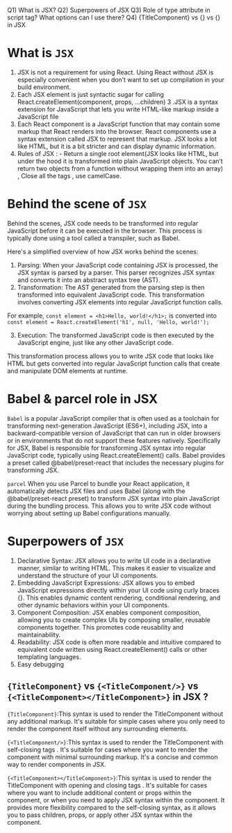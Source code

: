 Q1) What is JSX?
Q2) Superpowers of JSX
Q3) Role of type attribute in script tag? What options can I use there?
Q4) {TitleComponent} vs {<TitleComponent/>} vs {<TitleComponent></TitleComponent>} in JSX


# What is `JSX`
1. JSX is not a requirement for using React. Using React without JSX is especially convenient when you don’t want to set up compilation in your build environment.
2. Each JSX element is just syntactic sugar for calling React.createElement(component, props, ...children)
3 .JSX is a syntax extension for JavaScript that lets you write HTML-like markup inside a JavaScript file
4. Each React component is a JavaScript function that may contain some markup that React renders into the browser. React components use a syntax extension called JSX to represent that markup. JSX looks a lot like HTML, but it is a bit stricter and can display dynamic information.
5. Rules of JSX : - Return a single root element(JSX looks like HTML, but under the hood it is transformed into plain JavaScript objects. You can’t return two objects from a function without wrapping them into an array) , Close all the tags , use camelCase.

# Behind the scene of `JSX`
Behind the scenes, JSX code needs to be transformed into regular JavaScript before it can be executed in the browser. This process is typically done using a tool called a transpiler, such as Babel.

Here's a simplified overview of how JSX works behind the scenes:
1. Parsing: When your JavaScript code containing JSX is processed, the JSX syntax is parsed by a parser. This parser recognizes JSX syntax and converts it into an abstract syntax tree (AST).
2. Transformation: The AST generated from the parsing step is then transformed into equivalent JavaScript code. This transformation involves converting JSX elements into regular JavaScript function calls.

For example, ```const element = <h1>Hello, world!</h1>;``` is converted into ```const element = React.createElement('h1', null, 'Hello, world!');```


3. Execution: The transformed JavaScript code is then executed by the JavaScript engine, just like any other JavaScript code.

This transformation process allows you to write JSX code that looks like HTML but gets converted into regular JavaScript function calls that create and manipulate DOM elements at runtime.

# Babel & parcel role in JSX
`Babel` is a popular JavaScript compiler that is often used as a toolchain for transforming next-generation JavaScript (ES6+), including JSX, into a backward-compatible version of JavaScript that can run in older browsers or in environments that do not support these features natively.
Specifically for JSX, Babel is responsible for transforming JSX syntax into regular JavaScript code, typically using React.createElement() calls. Babel provides a preset called @babel/preset-react that includes the necessary plugins for transforming JSX.

`parcel` When you use Parcel to bundle your React application, it automatically detects JSX files and uses Babel (along with the @babel/preset-react preset) to transform JSX syntax into plain JavaScript during the bundling process. This allows you to write JSX code without worrying about setting up Babel configurations manually.

#  Superpowers of `JSX`
1. Declarative Syntax: JSX allows you to write UI code in a declarative manner, similar to writing HTML. This makes it easier to visualize and understand the structure of your UI components.
2. Embedding JavaScript Expressions: JSX allows you to embed JavaScript expressions directly within your UI code using curly braces {}. This enables dynamic content rendering, conditional rendering, and other dynamic behaviors within your UI components.
3. Component Composition: JSX enables component composition, allowing you to create complex UIs by composing smaller, reusable components together. This promotes code reusability and maintainability.
4. Readability: JSX code is often more readable and intuitive compared to equivalent code written using React.createElement() calls or other templating languages. 
5. Easy debugging

##  `{TitleComponent}` vs `{<TitleComponent/>}` vs `{<TitleComponent></TitleComponent>}` in JSX ?

`{TitleComponent}`:This syntax is used to render the TitleComponent without any additional markup.
It's suitable for simple cases where you only need to render the component itself without any surrounding elements.

`{<TitleComponent/>}`:This syntax is used to render the TitleComponent with self-closing tags <TitleComponent/>.
It's suitable for cases where you want to render the component with minimal surrounding markup.
It's a concise and common way to render components in JSX.

`{<TitleComponent></TitleComponent>}`:This syntax is used to render the TitleComponent with opening and closing tags <TitleComponent></TitleComponent>.
It's suitable for cases where you want to include additional content or props within the component, or when you need to apply JSX syntax within the component.
It provides more flexibility compared to the self-closing syntax, as it allows you to pass children, props, or apply other JSX syntax within the component.






